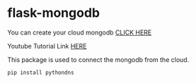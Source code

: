 # flask-mongodb
You can create your cloud mongodb [CLICK HERE](https://www.mongodb.com/cloud/atlas/lp/try4?utm_source=google&utm_campaign=search_gs_pl_evergreen_atlas_core_prosp-brand_gic-null_apac-in_ps-all_desktop_eng_lead&utm_term=cloud%20mongodb&utm_medium=cpc_paid_search&utm_ad=e&utm_ad_campaign_id=12212624347&adgroup=115749713183&gclid=CjwKCAjw4c-ZBhAEEiwAZ105RWY7Z1XyMWrGi3RdRBsFEck_77siJbIo8OcmzrLAdVGgmBl4vvzTzRoCkccQAvD_BwE)

Youtube Tutorial Link [HERE](https://www.youtube.com/watch?v=xjHEcmjlD-Y&ab_channel=PrettyPrinted)

This package is used to connect the mongodb from the cloud.
```
pip install pythondns 
```

